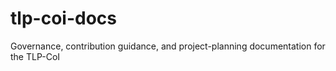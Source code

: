 # tlp-coi-docs
Governance, contribution guidance, and project-planning documentation for the TLP-CoI
